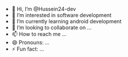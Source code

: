 - 👋 Hi, I’m @Hussein24-dev
- 👀 I’m interested in software development 
- 🌱 I’m currently learning android development 
- 💞️ I’m looking to collaborate on ...
- 📫 How to reach me ...
- 😄 Pronouns: ...
- ⚡ Fun fact: ...

<!---
Hussein24-dev/Hussein24-dev is a ✨ special ✨ repository because its `README.md` (this file) appears on your GitHub profile.
You can click the Preview link to take a look at your changes.
--->
